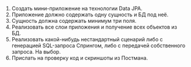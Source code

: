 1. Создать мини-приложение на технологии Data JPA.
2. Приложение должно содержать одну сущность и БД под неё.
3. Сущность должна содержать минимум три поля.
4. Реализовать все слои приложения и получение всех объектов из БД.
5. Реализовать какой-нибудь нестандартный сценарий либо с генерацией 
   SQL-запроса Спрингом, либо с передачей собственного запроса. На выбор.
6. Прислать на проверку код и скриншоты из Постмана.